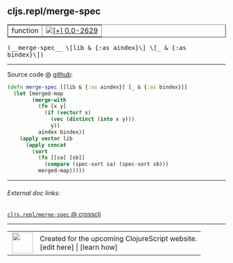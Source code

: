 ## cljs.repl/merge-spec



 <table border="1">
<tr>
<td>function</td>
<td><a href="https://github.com/cljsinfo/cljs-api-docs/tree/0.0-2629"><img valign="middle" alt="[+] 0.0-2629" title="Added in 0.0-2629" src="https://img.shields.io/badge/+-0.0--2629-lightgrey.svg"></a> </td>
</tr>
</table>


 <samp>
(__merge-spec__ \[lib & {:as aindex}\] \[_ & {:as bindex}\])<br>
</samp>

---







Source code @ [github](https://github.com/clojure/clojurescript/blob/r2629/src/clj/cljs/repl.clj#L193-L206):

```clj
(defn merge-spec [[lib & {:as aindex}] [_ & {:as bindex}]]
  (let [merged-map
        (merge-with
          (fn [x y]
            (if (vector? x)
              (vec (distinct (into x y)))
              y))
          aindex bindex)]
    (apply vector lib
      (apply concat
        (sort
          (fn [[sa] [sb]]
            (compare (spec-sort sa) (spec-sort sb)))
          merged-map)))))
```

<!--
Repo - tag - source tree - lines:

 <pre>
clojurescript @ r2629
└── src
    └── clj
        └── cljs
            └── <ins>[repl.clj:193-206](https://github.com/clojure/clojurescript/blob/r2629/src/clj/cljs/repl.clj#L193-L206)</ins>
</pre>

-->

---



###### External doc links:

[`cljs.repl/merge-spec` @ crossclj](http://crossclj.info/fun/cljs.repl/merge-spec.html)<br>

---

 <table>
<tr><td>
<img valign="middle" align="right" width="48px" src="http://i.imgur.com/Hi20huC.png">
</td><td>
Created for the upcoming ClojureScript website.<br>
[edit here] | [learn how]
</td></tr></table>

[edit here]:https://github.com/cljsinfo/cljs-api-docs/blob/master/cljsdoc/cljs.repl/merge-spec.cljsdoc
[learn how]:https://github.com/cljsinfo/cljs-api-docs/wiki/cljsdoc-files

<!--

This information was too distracting to show to readers, but I'll leave it
commented here since it is helpful to:

- pretty-print the data used to generate this document
- and show how to retrieve that data



The API data for this symbol:

```clj
{:ns "cljs.repl",
 :name "merge-spec",
 :type "function",
 :signature ["[[lib & {:as aindex}] [_ & {:as bindex}]]"],
 :source {:code "(defn merge-spec [[lib & {:as aindex}] [_ & {:as bindex}]]\n  (let [merged-map\n        (merge-with\n          (fn [x y]\n            (if (vector? x)\n              (vec (distinct (into x y)))\n              y))\n          aindex bindex)]\n    (apply vector lib\n      (apply concat\n        (sort\n          (fn [[sa] [sb]]\n            (compare (spec-sort sa) (spec-sort sb)))\n          merged-map)))))",
          :title "Source code",
          :repo "clojurescript",
          :tag "r2629",
          :filename "src/clj/cljs/repl.clj",
          :lines [193 206]},
 :full-name "cljs.repl/merge-spec",
 :full-name-encode "cljs.repl/merge-spec",
 :history [["+" "0.0-2629"]]}

```

Retrieve the API data for this symbol:

```clj
;; from Clojure REPL
(require '[clojure.edn :as edn])
(-> (slurp "https://raw.githubusercontent.com/cljsinfo/cljs-api-docs/catalog/cljs-api.edn")
    (edn/read-string)
    (get-in [:symbols "cljs.repl/merge-spec"]))
```

-->
